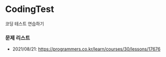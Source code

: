 # CodingTest
코딩 테스트 연습하기


### 문제 리스트
+ 2021/08/21: https://programmers.co.kr/learn/courses/30/lessons/17676
